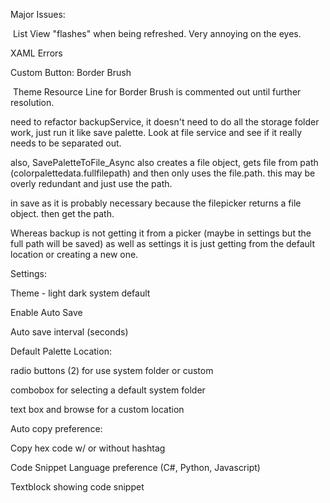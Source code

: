 ﻿Major Issues:

​	List View "flashes" when being refreshed. Very annoying on the eyes.

XAML Errors

Custom Button: Border Brush

​	Theme Resource Line for Border Brush is commented out until further resolution.



need to refactor backupService, it doesn't need to do all the storage folder work, just run it like save palette. Look at file service and see if it really needs to be separated out.

also, SavePaletteToFile_Async also creates a file object, gets file from path (colorpalettedata.fullfilepath) and then only uses the file.path. this may be overly redundant and just use the path.

in save as it is probably necessary because the filepicker returns a file object. then get the path.

Whereas backup is not getting it from a picker (maybe in settings but the full path will be saved) as well as settings it is just getting from the default location or creating a new one.



Settings:

Theme - light dark system default

Enable Auto Save

Auto save interval (seconds)

Default Palette Location:

radio buttons (2) for use system folder or custom

combobox for selecting a default system folder

text box and browse for a custom location



Auto copy preference:

Copy hex code w/ or without hashtag

Code Snippet Language preference (C#, Python, Javascript)

Textblock showing code snippet



